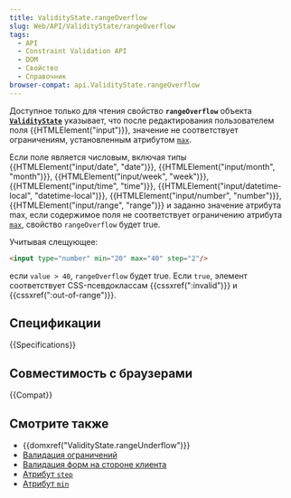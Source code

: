 ```yaml
---
title: ValidityState.rangeOverflow
slug: Web/API/ValidityState/rangeOverflow
tags:
  - API
  - Constraint Validation API
  - DOM
  - Свойство
  - Справочник
browser-compat: api.ValidityState.rangeOverflow
---
```


Доступное только для чтения свойство **`rangeOverflow`** объекта **[`ValidityState`](/ru/docs/Web/API/ValidityState)** указывает, что после редактирования пользователем поля {{HTMLElement("input")}}, значение не соответствует ограничениям, установленным атрибутом [`max`](/en-US/docs/Web/HTML/Attributes/max).

Если поле является числовым, включая типы {{HTMLElement("input/date", "date")}}, {{HTMLElement("input/month", "month")}}, {{HTMLElement("input/week", "week")}}, {{HTMLElement("input/time", "time")}}, {{HTMLElement("input/datetime-local", "datetime-local")}}, {{HTMLElement("input/number", "number")}}, {{HTMLElement("input/range", "range")}} и заданно значение атрибута max, если содержимое поля не соответствует ограничению атрибута [`max`](/en-US/docs/Web/HTML/Attributes/step), свойство `rangeOverflow` будет true.

Учитывая слещующее:

```html
<input type="number" min="20" max="40" step="2"/>
```

если `value > 40`, `rangeOverflow` будет true. Если `true`, элемент соответствует CSS-псевдоклассам {{cssxref(":invalid")}} и {{cssxref(":out-of-range")}}.

## Спецификации

{{Specifications}}

## Совместимость с браузерами

{{Compat}}

## Смотрите также

- {{domxref("ValidityState.rangeUnderflow")}}
- [Валидация ограничений](/ru/docs/Web/Guide/HTML/HTML5/Constraint_validation)
- [Валидация форм на стороне клиента](/ru/docs/Learn/Forms/Form_validation)
- [Атрибут `step`](/ru/docs/Web/HTML/Attributes/step)
- [Атрибут `min`](/ru/docs/Web/HTML/Attributes/min)
